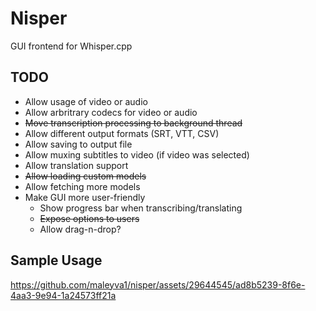 # Nisper

GUI frontend for Whisper.cpp

## TODO

- Allow usage of video or audio
- Allow arbritrary codecs for video or audio
- ~~Move transcription processing to background thread~~
- Allow different output formats (SRT, VTT, CSV)
- Allow saving to output file
- Allow muxing subtitles to video (if video was selected)
- Allow translation support
- ~~Allow loading custom models~~
- Allow fetching more models
- Make GUI more user-friendly
    - Show progress bar when transcribing/translating
    - ~~Expose options to users~~
    - Allow drag-n-drop?


## Sample Usage

https://github.com/maleyva1/nisper/assets/29644545/ad8b5239-8f6e-4aa3-9e94-1a24573ff21a
